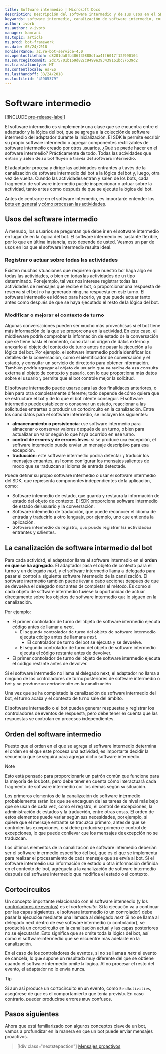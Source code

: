 ```yaml
---
title: Software intermedio | Microsoft Docs
description: Descripción del software intermedio y de sus usos en el SDK del bot.
keywords: software intermedio, canalización de software intermedio, cortocircuito, usos del software intermedio
author: ivorb
ms.author: v-ivorb
manager: kamrani
ms.topic: article
ms.prod: bot-framework
ms.date: 05/24/2018
monikerRange: azure-bot-service-4.0
ms.openlocfilehash: d8201da0fb406f30888dfaa4ff6017f125990104
ms.sourcegitcommit: 2dc75701b169d822c9499e393439161bc87639d2
ms.translationtype: HT
ms.contentlocale: es-ES
ms.lasthandoff: 08/24/2018
ms.locfileid: "42905379"
---
```

# <a name="middleware"></a>Software intermedio

[!INCLUDE [pre-release-label](../includes/pre-release-label.md)]

El software intermedio es simplemente una clase que se encuentra entre el adaptador y la lógica del bot, que se agrega a la colección de software intermedio del adaptador durante la inicialización. El SDK le permite escribir su propio software intermedio o agregar componentes reutilizables de software intermedio creado por otros usuarios. ¿Qué se puede hacer en el software intermedio? Prácticamente de todo. Todas las actividades que entran y salen de su bot fluyen a través del software intermedio.

El adaptador procesa y dirige las actividades entrantes a través de la canalización de software intermedio del bot a la lógica del bot y, luego, otra vez de vuelta. Cuando las actividades entran y salen de los bots, cada fragmento de software intermedio puede inspeccionar o actuar sobre la actividad, tanto antes como después de que se ejecute la lógica del bot.

Antes de centrarse en el software intermedio, es importante entender los [bots en general](~/v4sdk/bot-builder-basics.md) y [cómo procesan las actividades](~/v4sdk/bot-builder-concept-activity-processing.md).

## <a name="uses-for-middleware"></a>Usos del software intermedio

A menudo, los usuarios se preguntan qué debe ir en el software intermedio en lugar de en la lógica del bot. El software intermedio es bastante flexible, por lo que en última instancia, esto depende de usted. Veamos un par de usos en los que el software intermedio resulta ideal.

### <a name="looking-at-or-acting-on-every-activity"></a>Registrar o actuar sobre todas las actividades

Existen muchas situaciones que requieren que nuestro bot haga algo en todas las actividades, o bien en todas las actividades de un tipo determinado. Por ejemplo, tal vez nos interese registrar todas las actividades de mensajes que recibe el bot, o proporcionar una respuesta de reserva si el bot no ha generado ninguna respuesta en este turno. El software intermedio es idóneo para hacerlo, ya que puede actuar tanto antes como después de que se haya ejecutado el resto de la lógica del bot.

### <a name="modifying-or-enhancing-the-turn-context"></a>Modificar o mejorar el contexto de turno

Algunas conversaciones pueden ser mucho más provechosas si el bot tiene más información de la que se proporciona en la actividad. En este caso, el middleware podría comprobar la información de estado de la conversación que se tiene hasta el momento, consultar un origen de datos externo y anexarlo al objeto del [contexto de turno](bot-builder-concept-activity-processing.md#turn-context) antes de pasar la ejecución a la lógica del bot.
Por ejemplo, el software intermedio podría identificar los detalles de la conversación, como el identificador de conversación y el estado, y consultar un servicio de directorio para obtener información. También podría agregar el objeto de usuario que se recibe de esa consulta externa al objeto de contexto y pasarlo, con lo que proporciona más datos sobre el usuario y permite que el bot controle mejor la solicitud.

El software intermedio puede usarse para las dos finalidades anteriores, o bien para otra completamente diferente; todo depende de cómo quiera que se estructure el bot y de lo que el bot intente conseguir.
El software intermedio puede establecer o conservar un estado, reaccionar a las solicitudes entrantes o producir un cortocircuito en la canalización.
Entre los candidatos para el software intermedio, se incluyen los siguientes:

- **almacenamiento o persistencia**: use software intermedio para almacenar o conservar valores después de un turno, o bien para actualizar un valor según lo que haya ocurrido en ese turno.
- **control de errores y de errores leves**: si se produce una excepción, el software intermedio puede enviar un mensaje descriptivo para esa excepción.
- **traducción**: este software intermedio podría detectar y traducir los mensajes entrantes, así como configurar los mensajes salientes de modo que se traduzcan al idioma de entrada detectado.

Puede definir su propio software intermedio o usar el software intermedio del SDK, que representa componentes independientes de la aplicación, como:

- Software intermedio de estado, que guarda y restaura la información de estado del objeto de contexto. El SDK proporciona software intermedio de estado del usuario y la conversación.
- Software intermedio de traducción, que puede reconocer el idioma de entrada y traducirlo a otro lenguaje, por ejemplo, uno que entienda la aplicación.
- Software intermedio de registro, que puede registrar las actividades entrantes y salientes.

## <a name="the-bot-middleware-pipeline"></a>La canalización de software intermedio del bot

Para cada actividad, el adaptador llama al software intermedio en el **orden en que se ha agregado**. El adaptador pasa el objeto de contexto para el turno y un delegado _next_, y el software intermedio llama al delegado para pasar el control al siguiente software intermedio de la canalización. El software intermedio también puede llevar a cabo acciones después de que se devuelva el delegado _next_ antes de completar el método. Es como si cada objeto de software intermedio tuviese la oportunidad de actuar directamente sobre los objetos de software intermedio que lo siguen en la canalización.

Por ejemplo: 

- El primer controlador de turno del objeto de software intermedio ejecuta código antes de llamar a _next_.
  - El segundo controlador de turno del objeto de software intermedio ejecuta código antes de llamar a _next_.
    - El controlador de turno del bot se ejecuta y se devuelve.
  - El segundo controlador de turno del objeto de software intermedio ejecuta el código restante antes de devolver.
- El primer controlador de turno del objeto de software intermedio ejecuta el código restante antes de devolver.

Si el software intermedio no llama al delegado next, el adaptador no llama a ninguno de los controladores de turno posteriores de software intermedio o bot y se produce un cortocircuito en la canalización.

Una vez que se ha completado la canalización de software intermedio del bot, el turno acaba y el contexto de turno sale del ámbito.

El software intermedio o el bot pueden generar respuestas y registrar los controladores de eventos de respuesta, pero debe tener en cuenta que las respuestas se controlan en procesos independientes.

## <a name="order-of-middleware"></a>Orden del software intermedio

Puesto que el orden en el que se agrega el software intermedio determina el orden en el que este procesa una actividad, es importante decidir la secuencia que se seguirá para agregar dicho software intermedio.

> [!NOTE]
> Esto está pensado para proporcionarle un patrón común que funcione para la mayoría de los bots, pero debe tener en cuenta cómo interactuará cada fragmento de software intermedio con los demás según su situación.

Los primeros elementos de la canalización de software intermedio probablemente serán los que se encarguen de las tareas de nivel más bajo que se usan de cada vez, como el registro, el control de excepciones, la administración de estados y la traducción, entre otras cosas. El orden de estos elementos puede variar según sus necesidades, por ejemplo, si quiere que el mensaje entrante se traduzca primero, antes de que se controlen las excepciones, o si debe producirse primero el control de excepciones, lo que puede conllevar que los mensajes de excepción no se traduzcan.

Los últimos elementos de la canalización de software intermedio deberían ser el software intermedio específico del bot, que es el que se implementa para realizar el procesamiento de cada mensaje que se envía al bot. Si el software intermedio usa información de estado u otra información definida en el contexto del bot, agréguela a la canalización de software intermedio después del software intermedio que modifica el estado o el contexto.

## <a name="short-circuiting"></a>Cortocircuitos

Un concepto importante relacionado con el software intermedio (y los [controladores de eventos](~/v4sdk/bot-builder-concept-activity-processing.md#response-event-handlers)) es el _cortocircuito_. Si la ejecución va a continuar por las capas siguientes, el software intermedio (o un controlador) debe pasar la ejecución mediante una llamada al delegado _next_.  Si no se llama al delegado next dentro de ese software intermedio (o controlador), se producirá un cortocircuito en la canalización actual y las capas posteriores no se ejecutarán. Esto significa que se omite toda la lógica del bot, así como el software intermedio que se encuentre más adelante en la canalización.

En el caso de los controladores de eventos, si no se llama a _next_ el evento se cancela, lo que supone un resultado muy diferente del que se obtiene cuando el software intermedio omite la lógica. Al no procesar el resto del evento, el adaptador no lo envía nunca.

> [!TIP]
> Si aun así produce un cortocircuito en un evento, como `SendActivities`, asegúrese de que es el comportamiento que tenía previsto. En caso contrario, pueden producirse errores muy confusos.

## <a name="next-steps"></a>Pasos siguientes

Ahora que está familiarizado con algunos conceptos clave de un bot, vamos a profundizar en la manera en que un bot puede enviar mensajes proactivos.

> [!div class="nextstepaction"]
> [Mensajes proactivos](~/v4sdk/bot-builder-proactive-messages.md)
